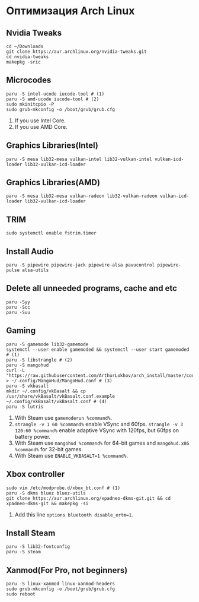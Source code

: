 # Оптимизация Arch Linux

## Nvidia Tweaks

```
cd ~/Downloads
git clone https://aur.archlinux.org/nvidia-tweaks.git
cd nvidia-tweaks
makepkg -sric
```

## Microcodes

```
paru -S intel-ucode iucode-tool # (1)
paru -S amd-ucode iucode-tool # (2)
sudo mkinitcpio -P
sudo grub-mkconfig -o /boot/grub/grub.cfg
```

1. If you use Intel Core.
2. If you use AMD Core.

## Graphics Libraries(Intel)

```
paru -S mesa lib32-mesa vulkan-intel lib32-vulkan-intel vulkan-icd-loader lib32-vulkan-icd-loader
```

## Graphics Libraries(AMD)

```
paru -S mesa lib32-mesa vulkan-radeon lib32-vulkan-radeon vulkan-icd-loader lib32-vulkan-icd-loader
```

## TRIM

```
sudo systemctl enable fstrim.timer
```

## Install Audio

```
paru -S pipewire pipewire-jack pipewire-alsa pavucontrol pipewire-pulse alsa-utils
```

## Delete all unneeded programs, cache and etc

```
paru -Syy
paru -Scc
paru -Suu
```

## Gaming

```
paru -S gamemode lib32-gamemode
systemctl --user enable gamemoded && systemctl --user start gamemoded # (1)
paru -S libstrangle # (2)
paru -S mangohud
curl -L "https://raw.githubusercontent.com/ArthurLokhov/arch_install/master/configs/.config/MangoHud/MangoHud.conf" > ~/.config/MangoHud/MangoHud.conf # (3)
paru -S vkbasalt
mkdir ~/.config/vkBasalt && cp /usr/share/vkBasalt/vkBasalt.conf.example ~/.config/vkBasalt/vkBasalt.conf # (4)
paru -S lutris
```

1. With Steam use `gamemoderun %command%`.
2. `strangle -v 1 60 %command%` enable VSync and 60fps. `strangle -v 3 120:60 %command%` enable adaptive VSync with 120fps, but 60fps on battery power.
3. With Steam use `mangohud %command%` for 64-bit games and `mangohud.x86 %command%` for 32-bit games.
4. With Steam use `ENABLE_VKBASALT=1 %command%`.

## Xbox controller

```
sudo vim /etc/modprobe.d/xbox_bt.conf # (1)
paru -S dkms bluez bluez-utils
git clone https://aur.archlinux.org/xpadneo-dkms-git.git && cd xpadneo-dkms-git && makepkg -si
```

1. Add this line `options bluetooth disable_ertm=1`.

## Install Steam

```
paru -S lib32-fontconfig
paru -S steam
```

## Xanmod(For Pro, not beginners)

```
paru -S linux-xanmod linux-xanmod-headers
sudo grub-mkconfig -o /boot/grub/grub.cfg
sudo reboot
```
